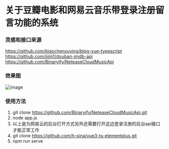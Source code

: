 # 关于豆瓣电影和网易云音乐带登录注册留言功能的系统
### 灵感和接口来源
https://github.com/biaochenxuying/blog-vue-typescript<br>
https://github.com/iiiiiii1/douban-imdb-api<br>
https://github.com/Binaryify/NeteaseCloudMusicApi<br>
### 效果图
![image]( https://github.com/h-sina/vue3-ts-elementplus/blob/43e63b3eac9ae5a954017b3effbf26d8b649c963/src/introduce/vue+ts+elementplus.gif)
### 使用方法
1. git clone https://github.com/Binaryify/NeteaseCloudMusicApi.git
2. node app.js
3. 以上是为网易云的后台打开方式另外还需要打开这边登录注册的后台api接口才能正常工作
4. git clone https://github.com/h-sina/vue3-ts-elementplus.git
5. npm run serve
